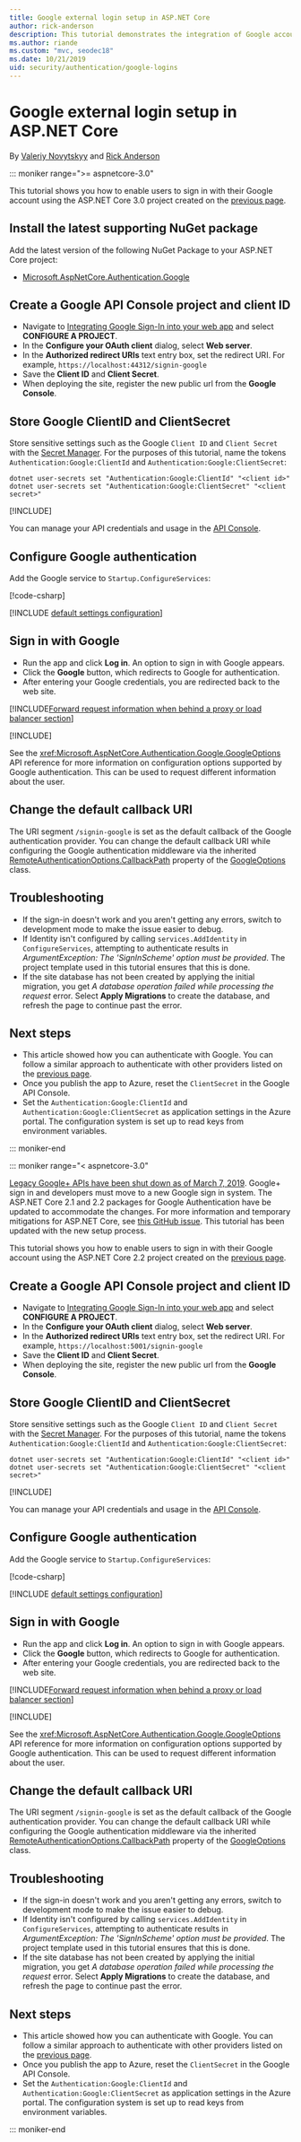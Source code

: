 ```yaml
---
title: Google external login setup in ASP.NET Core
author: rick-anderson
description: This tutorial demonstrates the integration of Google account user authentication into an existing ASP.NET Core app.
ms.author: riande
ms.custom: "mvc, seodec18"
ms.date: 10/21/2019
uid: security/authentication/google-logins
---
```

# Google external login setup in ASP.NET Core

By [Valeriy Novytskyy](https://github.com/01binary) and [Rick Anderson](https://twitter.com/RickAndMSFT)

::: moniker range=">= aspnetcore-3.0"

This tutorial shows you how to enable users to sign in with their Google account using the ASP.NET Core 3.0 project created on the [previous page](xref:security/authentication/social/index).

## Install the latest supporting NuGet package

Add the latest version of the following NuGet Package to your ASP.NET Core project:

- [Microsoft.AspNetCore.Authentication.Google](https://www.nuget.org/packages/Microsoft.AspNetCore.Authentication.Google)

## Create a Google API Console project and client ID

* Navigate to [Integrating Google Sign-In into your web app](https://developers.google.com/identity/sign-in/web/devconsole-project) and select **CONFIGURE A PROJECT**.
* In the **Configure your OAuth client** dialog, select **Web server**.
* In the **Authorized redirect URIs** text entry box, set the redirect URI. For example, `https://localhost:44312/signin-google`
* Save the **Client ID** and **Client Secret**.
* When deploying the site, register the new public url from the **Google Console**.

## Store Google ClientID and ClientSecret

Store sensitive settings such as the Google `Client ID` and `Client Secret` with the [Secret Manager](xref:security/app-secrets). For the purposes of this tutorial, name the tokens `Authentication:Google:ClientId` and `Authentication:Google:ClientSecret`:

```dotnetcli
dotnet user-secrets set "Authentication:Google:ClientId" "<client id>"
dotnet user-secrets set "Authentication:Google:ClientSecret" "<client secret>"
```

[!INCLUDE[](~/includes/environmentVarableColon.md)]

You can manage your API credentials and usage in the [API Console](https://console.developers.google.com/apis/dashboard).

## Configure Google authentication

Add the Google service to `Startup.ConfigureServices`:

[!code-csharp[](~/security/authentication/social/social-code/StartupGoogle.cs?name=snippet_ConfigureServices&highlight=10-18)]

[!INCLUDE [default settings configuration](includes/default-settings2-2.md)]

## Sign in with Google

* Run the app and click **Log in**. An option to sign in with Google appears.
* Click the **Google** button, which redirects to Google for authentication.
* After entering your Google credentials, you are redirected back to the web site.

[!INCLUDE[Forward request information when behind a proxy or load balancer section](includes/forwarded-headers-middleware.md)]

[!INCLUDE[](includes/chain-auth-providers.md)]

See the <xref:Microsoft.AspNetCore.Authentication.Google.GoogleOptions> API reference for more information on configuration options supported by Google authentication. This can be used to request different information about the user.

## Change the default callback URI

The URI segment `/signin-google` is set as the default callback of the Google authentication provider. You can change the default callback URI while configuring the Google authentication middleware via the inherited [RemoteAuthenticationOptions.CallbackPath](/dotnet/api/microsoft.aspnetcore.authentication.remoteauthenticationoptions.callbackpath) property of the [GoogleOptions](/dotnet/api/microsoft.aspnetcore.authentication.google.googleoptions) class.

## Troubleshooting

* If the sign-in doesn't work and you aren't getting any errors, switch to development mode to make the issue easier to debug.
* If Identity isn't configured by calling `services.AddIdentity` in `ConfigureServices`, attempting to authenticate results in *ArgumentException: The 'SignInScheme' option must be provided*. The project template used in this tutorial ensures that this is done.
* If the site database has not been created by applying the initial migration, you get *A database operation failed while processing the request* error. Select **Apply Migrations** to create the database, and refresh the page to continue past the error.

## Next steps

* This article showed how you can authenticate with Google. You can follow a similar approach to authenticate with other providers listed on the [previous page](xref:security/authentication/social/index).
* Once you publish the app to Azure, reset the `ClientSecret` in the Google API Console.
* Set the `Authentication:Google:ClientId` and `Authentication:Google:ClientSecret` as application settings in the Azure portal. The configuration system is set up to read keys from environment variables.

::: moniker-end

::: moniker range="< aspnetcore-3.0"

[Legacy Google+ APIs have been shut down as of March 7, 2019](https://developers.google.com/+/api-shutdown). Google+ sign in and developers must move to a new Google sign in system. The ASP.NET Core 2.1 and 2.2 packages for Google Authentication have be updated to accommodate the changes. For more information and temporary mitigations for ASP.NET Core, see [this GitHub issue](https://github.com/aspnet/AspNetCore/issues/6486). This tutorial has been updated with the new setup process.

This tutorial shows you how to enable users to sign in with their Google account using the ASP.NET Core 2.2 project created on the [previous page](xref:security/authentication/social/index).

## Create a Google API Console project and client ID

* Navigate to [Integrating Google Sign-In into your web app](https://developers.google.com/identity/sign-in/web/devconsole-project) and select **CONFIGURE A PROJECT**.
* In the **Configure your OAuth client** dialog, select **Web server**.
* In the **Authorized redirect URIs** text entry box, set the redirect URI. For example, `https://localhost:5001/signin-google`
* Save the **Client ID** and **Client Secret**.
* When deploying the site, register the new public url from the **Google Console**.

## Store Google ClientID and ClientSecret

Store sensitive settings such as the Google `Client ID` and `Client Secret` with the [Secret Manager](xref:security/app-secrets). For the purposes of this tutorial, name the tokens `Authentication:Google:ClientId` and `Authentication:Google:ClientSecret`:

```dotnetcli
dotnet user-secrets set "Authentication:Google:ClientId" "<client id>"
dotnet user-secrets set "Authentication:Google:ClientSecret" "<client secret>"
```

[!INCLUDE[](~/includes/environmentVarableColon.md)]

You can manage your API credentials and usage in the [API Console](https://console.developers.google.com/apis/dashboard).

## Configure Google authentication

Add the Google service to `Startup.ConfigureServices`:

[!code-csharp[](~/security/authentication/social/social-code/3.x/StartupGoogle3x.cs?name=snippet_ConfigureServices&highlight=10-18)]

[!INCLUDE [default settings configuration](includes/default-settings2-2.md)]

## Sign in with Google

* Run the app and click **Log in**. An option to sign in with Google appears.
* Click the **Google** button, which redirects to Google for authentication.
* After entering your Google credentials, you are redirected back to the web site.

[!INCLUDE[Forward request information when behind a proxy or load balancer section](includes/forwarded-headers-middleware.md)]

[!INCLUDE[](includes/chain-auth-providers.md)]

See the <xref:Microsoft.AspNetCore.Authentication.Google.GoogleOptions> API reference for more information on configuration options supported by Google authentication. This can be used to request different information about the user.

## Change the default callback URI

The URI segment `/signin-google` is set as the default callback of the Google authentication provider. You can change the default callback URI while configuring the Google authentication middleware via the inherited [RemoteAuthenticationOptions.CallbackPath](/dotnet/api/microsoft.aspnetcore.authentication.remoteauthenticationoptions.callbackpath) property of the [GoogleOptions](/dotnet/api/microsoft.aspnetcore.authentication.google.googleoptions) class.

## Troubleshooting

* If the sign-in doesn't work and you aren't getting any errors, switch to development mode to make the issue easier to debug.
* If Identity isn't configured by calling `services.AddIdentity` in `ConfigureServices`, attempting to authenticate results in *ArgumentException: The 'SignInScheme' option must be provided*. The project template used in this tutorial ensures that this is done.
* If the site database has not been created by applying the initial migration, you get *A database operation failed while processing the request* error. Select **Apply Migrations** to create the database, and refresh the page to continue past the error.

## Next steps

* This article showed how you can authenticate with Google. You can follow a similar approach to authenticate with other providers listed on the [previous page](xref:security/authentication/social/index).
* Once you publish the app to Azure, reset the `ClientSecret` in the Google API Console.
* Set the `Authentication:Google:ClientId` and `Authentication:Google:ClientSecret` as application settings in the Azure portal. The configuration system is set up to read keys from environment variables.

::: moniker-end
